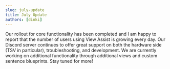 ```yaml
---
slug: july-update
title: July Update
authors: [dinki]
---
```


Our rollout for core functionality has been completed and I am happy to report that the number of users using View Assist is growing every day.  Our Discord server continues to offer great support on both the hardware side (TSV in particular), troubleshooting, and development. We are currently working on additional functionality through additional views and custom sentence blueprints.  Stay tuned for more!
